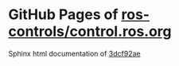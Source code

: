 GitHub Pages of [ros-controls/control.ros.org](https://github.com/ros-controls/control.ros.org.git)
===
Sphinx html documentation of [3dcf92ae](https://github.com/ros-controls/control.ros.org/tree/3dcf92aed3f785a4056c593f5ec546070b51a818)
